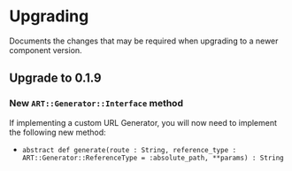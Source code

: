 # Upgrading

Documents the changes that may be required when upgrading to a newer component version.

## Upgrade to 0.1.9

### New `ART::Generator::Interface` method

If implementing a custom URL Generator, you will now need to implement the following new method:

- `abstract def generate(route : String, reference_type : ART::Generator::ReferenceType = :absolute_path, **params) : String`
